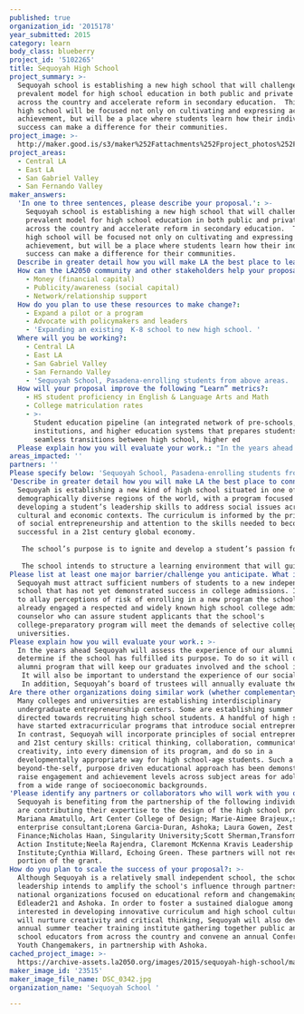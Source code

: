 ```yaml
---
published: true
organization_id: '2015178'
year_submitted: 2015
category: learn
body_class: blueberry
project_id: '5102265'
title: Sequoyah High School
project_summary: >-
  Sequoyah school is establishing a new high school that will challenge the
  prevalent model for high school education in both public and private schools
  across the country and accelerate reform in secondary education.  This new
  high school will be focused not only on cultivating and expressing academic
  achievement, but will be a place where students learn how their individual
  success can make a difference for their communities.
project_image: >-
  http://maker.good.is/s3/maker%252Fattachments%252Fproject_photos%252Fimages%252F23515%252Fdisplay%252FDSC_0342.jpg=c570x385
project_areas:
  - Central LA
  - East LA
  - San Gabriel Valley
  - San Fernando Valley
maker_answers:
  'In one to three sentences, please describe your proposal.': >-
    Sequoyah school is establishing a new high school that will challenge the
    prevalent model for high school education in both public and private schools
    across the country and accelerate reform in secondary education.  This new
    high school will be focused not only on cultivating and expressing academic
    achievement, but will be a place where students learn how their individual
    success can make a difference for their communities.
  Describe in greater detail how you will make LA the best place to learn.: "Sequoyah is establishing a new kind of high school situated in one of the most demographically diverse regions of the world, with a program focused on developing a student’s leadership skills to address social issues across cultural and economic contexts. The curriculum is informed by the principles of social entrepreneurship and attention to the skills needed to become successful in a 21st century global economy.\r\n\r\nThe school’s purpose is to ignite and develop a student’s passion for service and social change. As part of their course of study, students attending Sequoyah will be challenged to identify and explore issues important to themselves and their communities, and will fulfill a requirement for the design of a viable proposal for solving a societal problem of their choosing. In doing so, students will have the opportunity to work alongside professionals experienced in the management of public, private and nonprofit organizations and they will acquire the skills, knowledge and determination to assume the responsibility of active citizenship and culturally competent leadership.\r\n\r\nThe school intends to structure a learning environment that will guide adolescents in balancing ambitious academic achievement with patience, persistence and equanimity. The past few decades of theory and research in educational psychology underscore the importance of non-cognitive skills, dispositions or habits for learning. Students who are coached in how to identify their own strengths and challenges, set realistic goals, use support systems and persevere, find greater long-term success as learners.\r\n\r\n"
  How can the LA2050 community and other stakeholders help your proposal succeed?:
    - Money (financial capital)
    - Publicity/awareness (social capital)
    - Network/relationship support
  How do you plan to use these resources to make change?:
    - Expand a pilot or a program
    - Advocate with policymakers and leaders
    - 'Expanding an existing  K-8 school to new high school. '
  Where will you be working?:
    - Central LA
    - East LA
    - San Gabriel Valley
    - San Fernando Valley
    - 'Sequoyah School, Pasadena-enrolling students from above areas. '
  How will your proposal improve the following “Learn” metrics?:
    - HS student proficiency in English & Language Arts and Math
    - College matriculation rates
    - >-
      Student education pipeline (an integrated network of pre-schools, K-12
      institutions, and higher education systems that prepares students for
      seamless transitions between high school, higher ed
  Please explain how you will evaluate your work.: "In the years ahead Sequoyah will assess the experience of our alumni to determine if the school has fulfilled its purpose. To do so it will develop an alumni program that will keep our graduates involved and the school informed.\r\nIt will also be important to understand the experience of our social innovation program partners to determine if our students are constructively engaged.Sequoyah will establish an administrative staff position to facilitate social innovation program partnerships and assess the effectiveness of community outreach.  \r\nIn addition, Sequoyah’s board of trustees will annually evaluate the success of high school program. Their assessment will include among other concerns the following objectives: student enrollment goals – including metrics for socioeconomic diversity, recruitment goals for faculty and staff who fit mission and vision; summer institute enrollment and conference outreach ;  college matriculation and financial sustainability. \r\n"
areas_impacted: ''
partners: ''
Please specify below: 'Sequoyah School, Pasadena-enrolling students from above areas.'
'Describe in greater detail how you will make LA the best place to connect:': >-
  Sequoyah is establishing a new kind of high school situated in one of the most
  demographically diverse regions of the world, with a program focused on
  developing a student’s leadership skills to address social issues across
  cultural and economic contexts. The curriculum is informed by the principles
  of social entrepreneurship and attention to the skills needed to become
  successful in a 21st century global economy.
   
   The school’s purpose is to ignite and develop a student’s passion for service and social change. As part of their course of study, students attending Sequoyah will be challenged to identify and explore issues important to themselves and their communities, and will fulfill a requirement for the design of a viable proposal for solving a societal problem of their choosing. In doing so, students will have the opportunity to work alongside professionals experienced in the management of public, private and nonprofit organizations and they will acquire the skills, knowledge and determination to assume the responsibility of active citizenship and culturally competent leadership.
   
   The school intends to structure a learning environment that will guide adolescents in balancing ambitious academic achievement with patience, persistence and equanimity. The past few decades of theory and research in educational psychology underscore the importance of non-cognitive skills, dispositions or habits for learning. Students who are coached in how to identify their own strengths and challenges, set realistic goals, use support systems and persevere, find greater long-term success as learners.
Please list at least one major barrier/challenge you anticipate. What is your strategy for overcoming these obstacles?: >-
  Sequoyah must attract sufficient numbers of students to a new independent high
  school that has not yet demonstrated success in college admissions. In order
  to allay perceptions of risk of enrolling in a new program the school has
  already engaged a respected and widely known high school college admissions
  counselor who can assure student applicants that the school's
  college-preparatory program will meet the demands of selective colleges and
  universities.
Please explain how you will evaluate your work.: >-
  In the years ahead Sequoyah will assess the experience of our alumni to
  determine if the school has fulfilled its purpose. To do so it will develop an
  alumni program that will keep our graduates involved and the school informed.
   It will also be important to understand the experience of our social innovation program partners to determine if our students are constructively engaged.Sequoyah will establish an administrative staff position to facilitate social innovation program partnerships and assess the effectiveness of community outreach. 
   In addition, Sequoyah’s board of trustees will annually evaluate the success of high school program. Their assessment will include among other concerns the following objectives: student enrollment goals – including metrics for socioeconomic diversity, recruitment goals for faculty and staff who fit mission and vision; summer institute enrollment and conference outreach ; college matriculation and financial sustainability.
Are there other organizations doing similar work (whether complementary or competitive)? What is unique about your proposed approach?: >-
  Many colleges and universities are establishing interdisciplinary
  undergraduate entrepreneurship centers. Some are establishing summer programs
  directed towards recruiting high school students. A handful of high schools
  have started extracurricular programs that introduce social entrepreneurship.
  In contrast, Sequoyah will incorporate principles of social entrepreneurship,
  and 21st century skills: critical thinking, collaboration, communication and
  creativity, into every dimension of its program, and do so in a
  developmentally appropriate way for high school-age students. Such a
  beyond-the-self, purpose driven educational approach has been demonstrated to
  raise engagement and achievement levels across subject areas for adolescents
  from a wide range of socioeconomic backgrounds.
'Please identify any partners or collaborators who will work with you on this project. How much of the $100,000 grant award will each partner receive?': >-
  Sequoyah is benefiting from the partnership of the following individuals who
  are contributing their expertise to the design of the high school program:
  Mariana Amatullo, Art Center College of Design; Marie-Aimee Brajeux,social
  enterprise consultant;Lorena Garcia-Duran, Ashoka; Laura Gowen, Zest
  Finance;Nicholas Haan, Singularity University;Scott Sherman,Transformative
  Action Institute;Neela Rajendra, Claremont McKenna Kravis Leadership
  Institute;Cynthia Willard, Echoing Green. These partners will not receive any
  portion of the grant.
How do you plan to scale the success of your proposal?: >-
  Although Sequoyah is a relatively small independent school, the school's
  leadership intends to amplify the school's influence through partnerships with
  national organizations focused on educational reform and changemaking such as
  Edleader21 and Ashoka. In order to foster a sustained dialogue among educators
  interested in developing innovative curriculum and high school cultures that
  will nurture creativity and critical thinking, Sequoyah will also develop an
  annual summer teacher training institute gathering together public and private
  school educators from across the country and convene an annual Conference for
  Youth Changemakers, in partnership with Ashoka.
cached_project_image: >-
  https://archive-assets.la2050.org/images/2015/sequoyah-high-school/maker.good.is/s3/maker%252Fattachments%252Fproject_photos%252Fimages%252F23515%252Fdisplay%252FDSC_0342.jpg=c570x385.jpg
maker_image_id: '23515'
maker_image_file_name: DSC_0342.jpg
organization_name: 'Sequoyah School '

---
```

